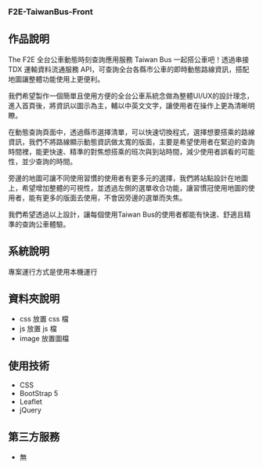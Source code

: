 ### F2E-TaiwanBus-Front
## 作品說明

The F2E 全台公車動態時刻查詢應用服務
    Taiwan Bus 一起搭公車吧！透過串接 TDX 運輸資料流通服務 API，可查詢全台各縣市公車的即時動態路線資訊，搭配地圖讓整體功能使用上更便利。

   我們希望製作一個簡單且使用方便的全台公車系統念做為整體UI/UX的設計理念，進入首頁後，將資訊以圖示為主，輔以中英文文字，讓使用者在操作上更為清晰明瞭。

   在動態查詢頁面中，透過縣市選擇清單，可以快速切換程式，選擇想要搭乘的路線資訊，我們不將路線顯示動態資訊做太寬的版面，主要是希望使用者在緊迫的查詢時間裡，能更快速、精準的對焦想搭乘的班次與到站時間，減少使用者誤看的可能性，並少查詢的時間。

   旁邊的地圖可讓不同使用習慣的使用者有更多元的選擇，我們將站點設計在地圖上，希望增加整體的可視性，並透過左側的選單收合功能，讓習慣冠使用地圖的使用者，能有更多的版面去使用，不會因旁邊的選單而失焦。

   我們希望透過以上設計，讓每個使用Taiwan Bus的使用者都能有快速、舒適且精準的查詢公車體驗。

## 系統說明

專案運行方式是使用本機運行

## 資料夾說明

- css 放置 css 檔
- js 放置 js 檔
- image 放置圖檔

## 使用技術

- CSS
- BootStrap 5
- Leaflet
- jQuery

## 第三方服務

- 無
